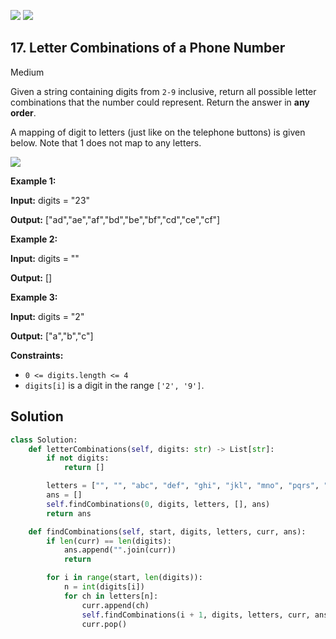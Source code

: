 [![](https://img.shields.io/github/stars/javadev/LeetCode-in-All?label=Stars&style=flat-square)](https://github.com/javadev/LeetCode-in-All)
[![](https://img.shields.io/github/forks/javadev/LeetCode-in-All?label=Fork%20me%20on%20GitHub%20&style=flat-square)](https://github.com/javadev/LeetCode-in-All/fork)

## 17\. Letter Combinations of a Phone Number

Medium

Given a string containing digits from `2-9` inclusive, return all possible letter combinations that the number could represent. Return the answer in **any order**.

A mapping of digit to letters (just like on the telephone buttons) is given below. Note that 1 does not map to any letters.

![](https://upload.wikimedia.org/wikipedia/commons/thumb/7/73/Telephone-keypad2.svg/200px-Telephone-keypad2.svg.png)

**Example 1:**

**Input:** digits = "23"

**Output:** ["ad","ae","af","bd","be","bf","cd","ce","cf"] 

**Example 2:**

**Input:** digits = ""

**Output:** [] 

**Example 3:**

**Input:** digits = "2"

**Output:** ["a","b","c"] 

**Constraints:**

*   `0 <= digits.length <= 4`
*   `digits[i]` is a digit in the range `['2', '9']`.



## Solution

```python
class Solution:
    def letterCombinations(self, digits: str) -> List[str]:
        if not digits:
            return []

        letters = ["", "", "abc", "def", "ghi", "jkl", "mno", "pqrs", "tuv", "wxyz"]
        ans = []
        self.findCombinations(0, digits, letters, [], ans)
        return ans

    def findCombinations(self, start, digits, letters, curr, ans):
        if len(curr) == len(digits):
            ans.append("".join(curr))
            return

        for i in range(start, len(digits)):
            n = int(digits[i])
            for ch in letters[n]:
                curr.append(ch)
                self.findCombinations(i + 1, digits, letters, curr, ans)
                curr.pop()
```